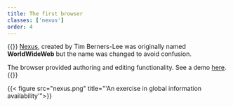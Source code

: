 ```yaml
---
title: The first browser
classes: ['nexus']
order: 4
---
```


{{<bquote>}}
[Nexus](http://digital-archaeology.org/the-nexus-browser/), created by Tim Berners-Lee was originally named **WorldWideWeb** but the name was changed to avoid confusion.

The browser provided authoring and editing functionality.
See a demo [here](https://www.youtube.com/watch?v=3c3Rt6QbHDw&feature=youtu.be).
{{</bquote>}}

{{< figure src="nexus.png" title="'An exercise in global information availability'">}}

